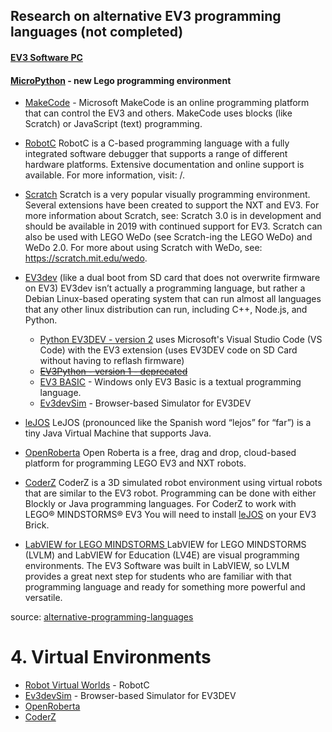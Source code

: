 ## Research on alternative EV3 programming languages (not completed)
#### [EV3 Software PC](https://www.lego.com/en-ca/themes/mindstorms/downloads)
#### [MicroPython](https://education.lego.com/en-us/downloads/mindstorms-ev3/software#MicroPython?fbclid=IwAR0go3PgzBw16JmvvLphNC_KR2sRoZfiBvkew6w2SBzcX4gZzSukVrIeM8I) - new Lego programming environment

* [MakeCode](makecode.mindstorms.com) - Microsoft MakeCode is an online programming platform that can control the EV3 and others.  MakeCode uses blocks (like Scratch) or JavaScript (text) programming.

* [RobotC](http://www.robotc.net)
RobotC is a C-based programming language with a fully integrated software debugger that supports a range of different hardware platforms. 
Extensive documentation and online support is available. For more information, visit: /.

* [Scratch](https://scratch.mit.edu/)
Scratch is a very popular visually programming environment. Several extensions have been created to support the NXT and EV3. 
For more information about Scratch, see:   Scratch 3.0 is in development and should be available in 2019 with continued support for EV3. Scratch can also be used with LEGO WeDo (see Scratch-ing the LEGO WeDo) and WeDo 2.0. For more about using Scratch with WeDo, see: https://scratch.mit.edu/wedo.

* [EV3dev](http://www.ev3dev.org/) 
(like a dual boot from SD card that does not overwrite firmware on EV3)
EV3dev isn’t actually a programming language, but rather a Debian Linux-based operating system that can run almost all languages that any other linux distribution can run, including C++, Node.js, and Python. 
  * [Python EV3DEV - version 2](https://sites.google.com/site/ev3devpython/) 
  uses Microsoft's Visual Studio Code (VS Code) with the EV3 extension (uses EV3DEV code on SD Card without having to reflash firmware)
  * ~~[EV3Python - version 1 - deprecated](https://sites.google.com/site/ev3python/)~~
  * [EV3 BASIC](https://sites.google.com/site/ev3basic/) - Windows only
  EV3 Basic is a textual programming language.
  * [Ev3devSim](https://www.aposteriori.com.sg/Ev3devSim/index.html) - Browser-based Simulator for EV3DEV

* [leJOS](http://www.lejos.org/ev3.php)
LeJOS (pronounced like the Spanish word “lejos” for “far”) is a tiny Java Virtual Machine that supports Java. 

* [OpenRoberta](https://lab.open-roberta.org/)
Open Roberta is a free, drag and drop, cloud-based platform for programming LEGO EV3 and NXT robots. 

* [CoderZ](https://gocoderz.com/)
CoderZ is a 3D simulated robot environment using virtual robots that are similar to the EV3 robot.
Programming can be done with either Blockly or Java programming languages. 
For CoderZ to work with LEGO® MINDSTORMS® EV3 You will need to install [leJOS](http://www.lejos.org/ev3.php) on your EV3 Brick.

* [LabVIEW for LEGO MINDSTORMS ](https://www.ni.com/en-ca/support/downloads/software-products/download.labview-for-lego-mindstorms.html)
LabVIEW for LEGO MINDSTORMS (LVLM) and LabVIEW for Education (LV4E) are visual programming environments. 
The EV3 Software was built in LabVIEW, so LVLM provides a great next step for students who are familiar with that programming language and ready for something more powerful and versatile. 

source: [alternative-programming-languages](http://www.legoengineering.com/alternative-programming-languages/)


# 4. Virtual Environments
* [Robot Virtual Worlds](http://www.robotvirtualworlds.com/) - RobotC
* [Ev3devSim](https://www.aposteriori.com.sg/Ev3devSim/index.html) - Browser-based Simulator for EV3DEV
* [OpenRoberta](https://lab.open-roberta.org/)
* [CoderZ](https://gocoderz.com/)
